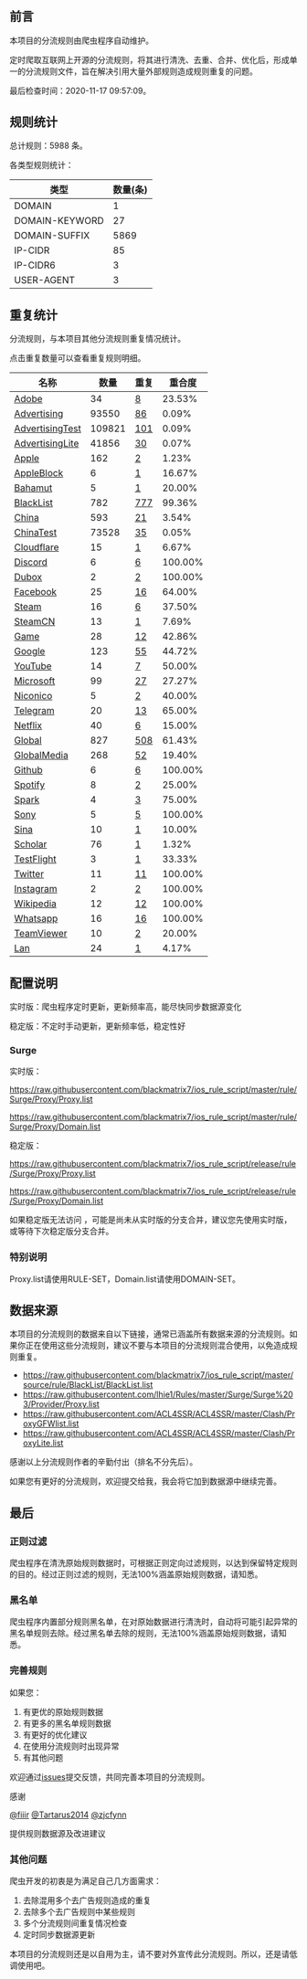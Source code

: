 # 

## 前言

本项目的分流规则由爬虫程序自动维护。

定时爬取互联网上开源的分流规则，将其进行清洗、去重、合并、优化后，形成单一的分流规则文件，旨在解决引用大量外部规则造成规则重复的问题。



最后检查时间：2020-11-17 09:57:09。

## 规则统计

总计规则：5988 条。

各类型规则统计：

| 类型 | 数量(条) |
| ---- | ---- |
| DOMAIN | 1 |
| DOMAIN-KEYWORD | 27 |
| DOMAIN-SUFFIX | 5869 |
| IP-CIDR | 85 |
| IP-CIDR6 | 3 |
| USER-AGENT | 3 |
## 重复统计

分流规则，与本项目其他分流规则重复情况统计。

点击重复数量可以查看重复规则明细。

| 名称 | 数量 | 重复 | 重合度 |
| ---- | ---- | ---- | ------ |
|  [Adobe](https://github.com/blackmatrix7/ios_rule_script/tree/master/rule/Surge/Adobe)    | 34   | [8](https://github.com/blackmatrix7/ios_rule_script/tree/master/rule/Surge/Proxy/Repeat/Adobe.list)   |   23.53%  |
|  [Advertising](https://github.com/blackmatrix7/ios_rule_script/tree/master/rule/Surge/Advertising)    | 93550   | [86](https://github.com/blackmatrix7/ios_rule_script/tree/master/rule/Surge/Proxy/Repeat/Advertising.list)   |   0.09%  |
|  [AdvertisingTest](https://github.com/blackmatrix7/ios_rule_script/tree/master/rule/Surge/AdvertisingTest)    | 109821   | [101](https://github.com/blackmatrix7/ios_rule_script/tree/master/rule/Surge/Proxy/Repeat/AdvertisingTest.list)   |   0.09%  |
|  [AdvertisingLite](https://github.com/blackmatrix7/ios_rule_script/tree/master/rule/Surge/AdvertisingLite)    | 41856   | [30](https://github.com/blackmatrix7/ios_rule_script/tree/master/rule/Surge/Proxy/Repeat/AdvertisingLite.list)   |   0.07%  |
|  [Apple](https://github.com/blackmatrix7/ios_rule_script/tree/master/rule/Surge/Apple)    | 162   | [2](https://github.com/blackmatrix7/ios_rule_script/tree/master/rule/Surge/Proxy/Repeat/Apple.list)   |   1.23%  |
|  [AppleBlock](https://github.com/blackmatrix7/ios_rule_script/tree/master/rule/Surge/AppleBlock)    | 6   | [1](https://github.com/blackmatrix7/ios_rule_script/tree/master/rule/Surge/Proxy/Repeat/AppleBlock.list)   |   16.67%  |
|  [Bahamut](https://github.com/blackmatrix7/ios_rule_script/tree/master/rule/Surge/Bahamut)    | 5   | [1](https://github.com/blackmatrix7/ios_rule_script/tree/master/rule/Surge/Proxy/Repeat/Bahamut.list)   |   20.00%  |
|  [BlackList](https://github.com/blackmatrix7/ios_rule_script/tree/master/rule/Surge/BlackList)    | 782   | [777](https://github.com/blackmatrix7/ios_rule_script/tree/master/rule/Surge/Proxy/Repeat/BlackList.list)   |   99.36%  |
|  [China](https://github.com/blackmatrix7/ios_rule_script/tree/master/rule/Surge/China)    | 593   | [21](https://github.com/blackmatrix7/ios_rule_script/tree/master/rule/Surge/Proxy/Repeat/China.list)   |   3.54%  |
|  [ChinaTest](https://github.com/blackmatrix7/ios_rule_script/tree/master/rule/Surge/ChinaTest)    | 73528   | [35](https://github.com/blackmatrix7/ios_rule_script/tree/master/rule/Surge/Proxy/Repeat/ChinaTest.list)   |   0.05%  |
|  [Cloudflare](https://github.com/blackmatrix7/ios_rule_script/tree/master/rule/Surge/Cloudflare)    | 15   | [1](https://github.com/blackmatrix7/ios_rule_script/tree/master/rule/Surge/Proxy/Repeat/Cloudflare.list)   |   6.67%  |
|  [Discord](https://github.com/blackmatrix7/ios_rule_script/tree/master/rule/Surge/Discord)    | 6   | [6](https://github.com/blackmatrix7/ios_rule_script/tree/master/rule/Surge/Proxy/Repeat/Discord.list)   |   100.00%  |
|  [Dubox](https://github.com/blackmatrix7/ios_rule_script/tree/master/rule/Surge/Dubox)    | 2   | [2](https://github.com/blackmatrix7/ios_rule_script/tree/master/rule/Surge/Proxy/Repeat/Dubox.list)   |   100.00%  |
|  [Facebook](https://github.com/blackmatrix7/ios_rule_script/tree/master/rule/Surge/Facebook)    | 25   | [16](https://github.com/blackmatrix7/ios_rule_script/tree/master/rule/Surge/Proxy/Repeat/Facebook.list)   |   64.00%  |
|  [Steam](https://github.com/blackmatrix7/ios_rule_script/tree/master/rule/Surge/Steam)    | 16   | [6](https://github.com/blackmatrix7/ios_rule_script/tree/master/rule/Surge/Proxy/Repeat/Steam.list)   |   37.50%  |
|  [SteamCN](https://github.com/blackmatrix7/ios_rule_script/tree/master/rule/Surge/SteamCN)    | 13   | [1](https://github.com/blackmatrix7/ios_rule_script/tree/master/rule/Surge/Proxy/Repeat/SteamCN.list)   |   7.69%  |
|  [Game](https://github.com/blackmatrix7/ios_rule_script/tree/master/rule/Surge/Game)    | 28   | [12](https://github.com/blackmatrix7/ios_rule_script/tree/master/rule/Surge/Proxy/Repeat/Game.list)   |   42.86%  |
|  [Google](https://github.com/blackmatrix7/ios_rule_script/tree/master/rule/Surge/Google)    | 123   | [55](https://github.com/blackmatrix7/ios_rule_script/tree/master/rule/Surge/Proxy/Repeat/Google.list)   |   44.72%  |
|  [YouTube](https://github.com/blackmatrix7/ios_rule_script/tree/master/rule/Surge/YouTube)    | 14   | [7](https://github.com/blackmatrix7/ios_rule_script/tree/master/rule/Surge/Proxy/Repeat/YouTube.list)   |   50.00%  |
|  [Microsoft](https://github.com/blackmatrix7/ios_rule_script/tree/master/rule/Surge/Microsoft)    | 99   | [27](https://github.com/blackmatrix7/ios_rule_script/tree/master/rule/Surge/Proxy/Repeat/Microsoft.list)   |   27.27%  |
|  [Niconico](https://github.com/blackmatrix7/ios_rule_script/tree/master/rule/Surge/Niconico)    | 5   | [2](https://github.com/blackmatrix7/ios_rule_script/tree/master/rule/Surge/Proxy/Repeat/Niconico.list)   |   40.00%  |
|  [Telegram](https://github.com/blackmatrix7/ios_rule_script/tree/master/rule/Surge/Telegram)    | 20   | [13](https://github.com/blackmatrix7/ios_rule_script/tree/master/rule/Surge/Proxy/Repeat/Telegram.list)   |   65.00%  |
|  [Netflix](https://github.com/blackmatrix7/ios_rule_script/tree/master/rule/Surge/Netflix)    | 40   | [6](https://github.com/blackmatrix7/ios_rule_script/tree/master/rule/Surge/Proxy/Repeat/Netflix.list)   |   15.00%  |
|  [Global](https://github.com/blackmatrix7/ios_rule_script/tree/master/rule/Surge/Global)    | 827   | [508](https://github.com/blackmatrix7/ios_rule_script/tree/master/rule/Surge/Proxy/Repeat/Global.list)   |   61.43%  |
|  [GlobalMedia](https://github.com/blackmatrix7/ios_rule_script/tree/master/rule/Surge/GlobalMedia)    | 268   | [52](https://github.com/blackmatrix7/ios_rule_script/tree/master/rule/Surge/Proxy/Repeat/GlobalMedia.list)   |   19.40%  |
|  [Github](https://github.com/blackmatrix7/ios_rule_script/tree/master/rule/Surge/Github)    | 6   | [6](https://github.com/blackmatrix7/ios_rule_script/tree/master/rule/Surge/Proxy/Repeat/Github.list)   |   100.00%  |
|  [Spotify](https://github.com/blackmatrix7/ios_rule_script/tree/master/rule/Surge/Spotify)    | 8   | [2](https://github.com/blackmatrix7/ios_rule_script/tree/master/rule/Surge/Proxy/Repeat/Spotify.list)   |   25.00%  |
|  [Spark](https://github.com/blackmatrix7/ios_rule_script/tree/master/rule/Surge/Spark)    | 4   | [3](https://github.com/blackmatrix7/ios_rule_script/tree/master/rule/Surge/Proxy/Repeat/Spark.list)   |   75.00%  |
|  [Sony](https://github.com/blackmatrix7/ios_rule_script/tree/master/rule/Surge/Sony)    | 5   | [5](https://github.com/blackmatrix7/ios_rule_script/tree/master/rule/Surge/Proxy/Repeat/Sony.list)   |   100.00%  |
|  [Sina](https://github.com/blackmatrix7/ios_rule_script/tree/master/rule/Surge/Sina)    | 10   | [1](https://github.com/blackmatrix7/ios_rule_script/tree/master/rule/Surge/Proxy/Repeat/Sina.list)   |   10.00%  |
|  [Scholar](https://github.com/blackmatrix7/ios_rule_script/tree/master/rule/Surge/Scholar)    | 76   | [1](https://github.com/blackmatrix7/ios_rule_script/tree/master/rule/Surge/Proxy/Repeat/Scholar.list)   |   1.32%  |
|  [TestFlight](https://github.com/blackmatrix7/ios_rule_script/tree/master/rule/Surge/TestFlight)    | 3   | [1](https://github.com/blackmatrix7/ios_rule_script/tree/master/rule/Surge/Proxy/Repeat/TestFlight.list)   |   33.33%  |
|  [Twitter](https://github.com/blackmatrix7/ios_rule_script/tree/master/rule/Surge/Twitter)    | 11   | [11](https://github.com/blackmatrix7/ios_rule_script/tree/master/rule/Surge/Proxy/Repeat/Twitter.list)   |   100.00%  |
|  [Instagram](https://github.com/blackmatrix7/ios_rule_script/tree/master/rule/Surge/Instagram)    | 2   | [2](https://github.com/blackmatrix7/ios_rule_script/tree/master/rule/Surge/Proxy/Repeat/Instagram.list)   |   100.00%  |
|  [Wikipedia](https://github.com/blackmatrix7/ios_rule_script/tree/master/rule/Surge/Wikipedia)    | 12   | [12](https://github.com/blackmatrix7/ios_rule_script/tree/master/rule/Surge/Proxy/Repeat/Wikipedia.list)   |   100.00%  |
|  [Whatsapp](https://github.com/blackmatrix7/ios_rule_script/tree/master/rule/Surge/Whatsapp)    | 16   | [16](https://github.com/blackmatrix7/ios_rule_script/tree/master/rule/Surge/Proxy/Repeat/Whatsapp.list)   |   100.00%  |
|  [TeamViewer](https://github.com/blackmatrix7/ios_rule_script/tree/master/rule/Surge/TeamViewer)    | 10   | [2](https://github.com/blackmatrix7/ios_rule_script/tree/master/rule/Surge/Proxy/Repeat/TeamViewer.list)   |   20.00%  |
|  [Lan](https://github.com/blackmatrix7/ios_rule_script/tree/master/rule/Surge/Lan)    | 24   | [1](https://github.com/blackmatrix7/ios_rule_script/tree/master/rule/Surge/Proxy/Repeat/Lan.list)   |   4.17%  |
## 配置说明

实时版：爬虫程序定时更新，更新频率高，能尽快同步数据源变化

稳定版：不定时手动更新，更新频率低，稳定性好

### Surge 
实时版：

https://raw.githubusercontent.com/blackmatrix7/ios_rule_script/master/rule/Surge/Proxy/Proxy.list

https://raw.githubusercontent.com/blackmatrix7/ios_rule_script/master/rule/Surge/Proxy/Domain.list

稳定版：

https://raw.githubusercontent.com/blackmatrix7/ios_rule_script/release/rule/Surge/Proxy/Proxy.list

https://raw.githubusercontent.com/blackmatrix7/ios_rule_script/release/rule/Surge/Proxy/Domain.list

如果稳定版无法访问 ，可能是尚未从实时版的分支合并，建议您先使用实时版，或等待下次稳定版分支合并。

### 特别说明

Proxy.list请使用RULE-SET，Domain.list请使用DOMAIN-SET。

## 数据来源

本项目的分流规则的数据来自以下链接，通常已涵盖所有数据来源的分流规则。如果你正在使用这些分流规则，建议不要与本项目的分流规则混合使用，以免造成规则重复。

- https://raw.githubusercontent.com/blackmatrix7/ios_rule_script/master/source/rule/BlackList/BlackList.list
- https://raw.githubusercontent.com/lhie1/Rules/master/Surge/Surge%203/Provider/Proxy.list
- https://raw.githubusercontent.com/ACL4SSR/ACL4SSR/master/Clash/ProxyGFWlist.list
- https://raw.githubusercontent.com/ACL4SSR/ACL4SSR/master/Clash/ProxyLite.list


感谢以上分流规则作者的辛勤付出（排名不分先后）。

如果您有更好的分流规则，欢迎提交给我，我会将它加到数据源中继续完善。

## 最后

### 正则过滤

爬虫程序在清洗原始规则数据时，可根据正则定向过滤规则，以达到保留特定规则的目的。经过正则过滤的规则，无法100%涵盖原始规则数据，请知悉。

### 黑名单

爬虫程序内置部分规则黑名单，在对原始数据进行清洗时，自动将可能引起异常的黑名单规则去除。经过黑名单去除的规则，无法100%涵盖原始规则数据，请知悉。

### 完善规则

如果您：

1. 有更优的原始规则数据
2. 有更多的黑名单规则数据
3. 有更好的优化建议
4. 在使用分流规则时出现异常
5. 有其他问题

欢迎通过[issues](https://github.com/blackmatrix7/ios_rule_script/issues/new)提交反馈，共同完善本项目的分流规则。

感谢

[@fiiir](https://github.com/fiiir) [@Tartarus2014](https://github.com/Tartarus2014) [@zjcfynn](https://github.com/zjcfynn) 

提供规则数据源及改进建议

### 其他问题

爬虫开发的初衷是为满足自己几方面需求：

1. 去除混用多个去广告规则造成的重复
2. 去除多个去广告规则中某些规则
3. 多个分流规则间重复情况检查
4. 定时同步数据源更新

本项目的分流规则还是以自用为主，请不要对外宣传此分流规则。所以，还是请低调使用吧。